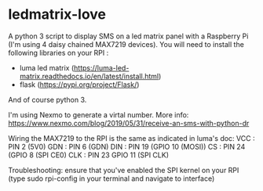 # ledmatrix-love

A python 3 script to display SMS on a led matrix panel with a Raspberry Pi (I'm using 4 daisy chained MAX7219 devices).
You will need to install the following libraries on your RPI :

- luma led matrix (https://luma-led-matrix.readthedocs.io/en/latest/install.html)
- flask (https://pypi.org/project/Flask/)

And of course python 3.

I'm using Nexmo to generate a virtal number. More info: https://www.nexmo.com/blog/2019/05/31/receive-an-sms-with-python-dr


Wiring the MAX7219 to the RPI is the same as indicated in luma's doc: 
VCC : PIN 2 (5V0)
GDN : PIN 6 (GDN)
DIN : PIN 19 (GPIO 10 (MOSI))
CS : PIN 24 (GPIO 8 (SPI CE0)
CLK : PIN 23 GPIO 11 (SPI CLK)


Troubleshooting: ensure that you've enabled the SPI kernel on your RPI (type sudo rpi-config in your terminal and navigate to interface)

